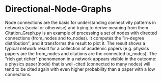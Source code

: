 # Directional-Node-Graphs

Node connections are the basis for understanding connectivity patterns in networks (social or otherwise) and trying to derive meaning from them. Citation_Graph.py is an example of processing a set of nodes with directed connections (from_nodes and to_nodes). It computes the "in-degree distribution", and it transforms the result to plot it. The result shows a typical network result for a collection of academic papers (e.g. physics papers are the from_nodes and citations are the connected to_nodes). The "rich get richer" phenomenon in a network appears visible in the outcome: a physics paper(node) that is well-cited (connected to many nodes) will tend to be cited again with even higher probability than a paper with a low connections.
